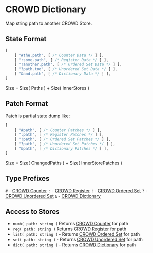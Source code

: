 # CROWD Dictionary

Map string path to another CROWD Store.

## State Format

```javascript
[
	[ "#the.path", [ /* Counter Data */ ] ],
	[ ":some.path", [ /* Register Data */ ] ],
	[ "!another.path", [ /* Ordered Set Data */ ] ],
	[ "?path.too", [ /* Unordered Set Data */ ] ],
	[ "&and.path", [ /* Dictionary Data */ ] ],
]
```

Size = Size( Paths ) + Size( InnerStores )

## Patch Format

Patch is partial state dump like:

```javascript
[
	[ "#path", [ /* Counter Patches */ ] ],
	[ ":path", [ /* Register Patches */ ] ],
	[ "!path", [ /* Ordered Set Patches */ ] ],
	[ "?path", [ /* Unordered Set Patches */ ] ],
	[ "&path", [ /* Dictionary Patches */ ] ],
]
```

Size = Size( ChangedPaths ) + Size( InnerStorePatches )

## Type Prefixes

`#` - [CROWD Counter](../numb)
`:` - [CROWD Register](../reg)
`!` - [CROWD Ordered Set](../list)
`?` - [CROWD Unordered Set](../set)
`&` - [CROWD Dictionary](../dict)

## Access to Stores

- `numb( path: string )` Returns [CROWD Counter](../numb) for path
- `reg( path: string )` Returns [CROWD Register](../reg) for path
- `list( path: string )` - Returns [CROWD Ordered Set](../list) for path
- `set( path: string )` - Returns [CROWD Unordered Set](../set) for path
- `dict( path: string )` - Returns [CROWD Dictionary](../dict) for path


